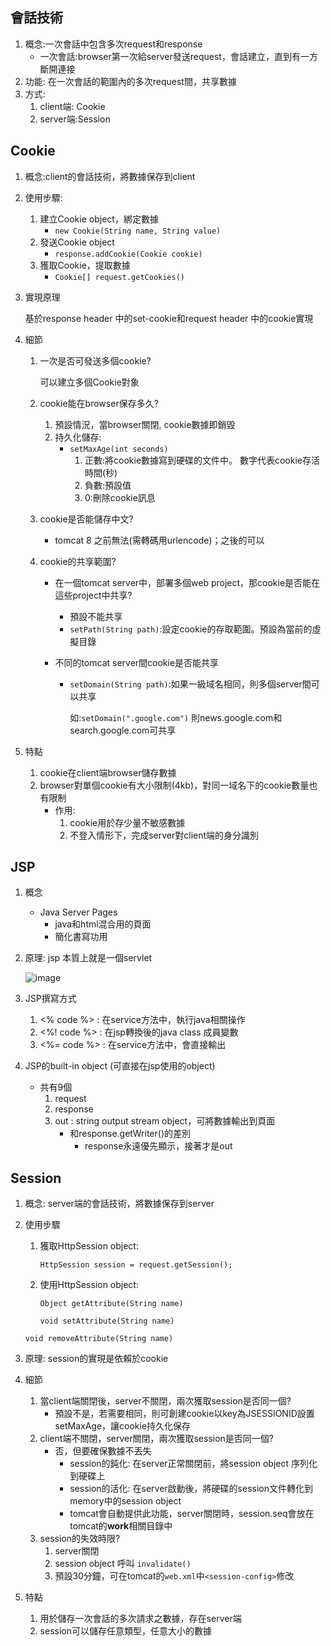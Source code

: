 ## 會話技術

1. 概念:一次會話中包含多次request和response
   * 一次會話:browser第一次給server發送request，會話建立，直到有一方斷開連接
2. 功能: 在一次會話的範圍內的多次request間，共享數據
3. 方式:
   1. client端: Cookie
   2. server端:Session

## Cookie

1. 概念:client的會話技術，將數據保存到client

2. 使用步驟:

   1. 建立Cookie object，綁定數據
      * `new Cookie(String name, String value)`
   2. 發送Cookie object
      * `response.addCookie(Cookie cookie)`
   3. 獲取Cookie，提取數據
      * `Cookie[] request.getCookies()`

3. 實現原理

   基於response header 中的set-cookie和request header 中的cookie實現

4. 細節

   1. 一次是否可發送多個cookie?

      可以建立多個Cookie對象

   2. cookie能在browser保存多久?

      1. 預設情況，當browser關閉, cookie數據即銷毀
      2. 持久化儲存:
         * `setMaxAge(int seconds)`
           1. 正數:將cookie數據寫到硬碟的文件中。 數字代表cookie存活時間(秒)
           2. 負數:預設值
           3. 0:刪除cookie訊息

   3. cookie是否能儲存中文?

      * tomcat 8 之前無法(需轉碼用urlencode)；之後的可以

   4. cookie的共享範圍?

      * 在一個tomcat server中，部署多個web project，那cookie是否能在這些project中共享?

        * 預設不能共享
        * `setPath(String path)`:設定cookie的存取範圍。預設為當前的虛擬目錄

      * 不同的tomcat server間cookie是否能共享

        * `setDomain(String path)`:如果一級域名相同，則多個server間可以共享

          如:`setDomain(".google.com")` 則news.google.com和search.google.com可共享

5. 特點
   1. cookie在client端browser儲存數據
   2. browser對單個cookie有大小限制(4kb)，對同一域名下的cookie數量也有限制
      * 作用:
        1. cookie用於存少量不敏感數據
        2. 不登入情形下，完成server對client端的身分識別

## JSP

1. 概念

   * Java Server Pages
     * java和html混合用的頁面
     * 簡化書寫功用

2. 原理: jsp 本質上就是一個servlet

   ![image](https://user-images.githubusercontent.com/17706261/162359373-85a0eee8-41b4-4a6a-a323-f7a60a66b88d.png)

3. JSP撰寫方式
   1. <%  code %> : 在service方法中，執行java相關操作
   2. <%! code %> : 在jsp轉換後的java class 成員變數
   3. <%= code %> : 在service方法中，會直接輸出

4. JSP的built-in object (可直接在jsp使用的object)
   * 共有9個
     1. request
     2. response
     3. out : string output stream object，可將數據輸出到頁面
        * 和response.getWriter()的差別
          * response永遠優先顯示，接著才是out

## Session

1. 概念: server端的會話技術，將數據保存到server

2. 使用步驟

   1. 獲取HttpSession object:

      `HttpSession session = request.getSession();`

   2. 使用HttpSession object:

      `Object getAttribute(String name)`

      `void setAttribute(String name)`

   `void removeAttribute(String name)`

3. 原理: session的實現是依賴於cookie
4. 細節
   1. 當client端關閉後，server不關閉，兩次獲取session是否同一個?
      * 預設不是，若需要相同，則可創建cookie以key為JSESSIONID設置setMaxAge，讓cookie持久化保存
   2. client端不關閉，server關閉，兩次獲取session是否同一個?
      * 否，但要確保數據不丟失
        * session的鈍化: 在server正常關閉前，將session object 序列化到硬碟上
        * session的活化: 在server啟動後，將硬碟的session文件轉化到memory中的session object
        * tomcat會自動提供此功能，server關閉時，session.seq會放在tomcat的**work**相關目錄中
   3. session的失效時限?
      1. server關閉
      2. session object 呼叫 `invalidate()`
      3. 預設30分鐘，可在tomcat的`web.xml`中`<session-config>`修改

5. 特點
   1. 用於儲存一次會話的多次請求之數據，存在server端
   2. session可以儲存任意類型，任意大小的數據